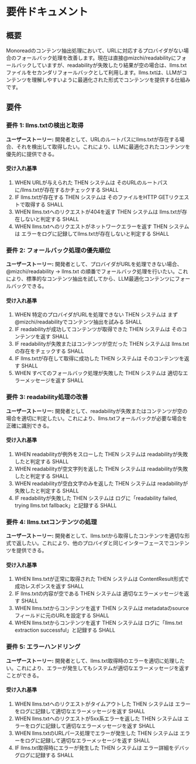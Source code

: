 # 要件ドキュメント

## 概要

Monoreadのコンテンツ抽出処理において、URLに対応するプロバイダがない場合のフォールバック処理を改善します。現在は直接@mizchi/readabilityにフォールバックしていますが、readabilityが失敗したり結果が空の場合は、llms.txtファイルをセカンダリフォールバックとして利用します。llms.txtは、LLMがコンテンツを理解しやすいように最適化された形式でコンテンツを提供する仕組みです。

## 要件

### 要件 1: llms.txtの検出と取得

**ユーザーストーリー:** 開発者として、URLのルートパスにllms.txtが存在する場合、それを検出して取得したい。これにより、LLMに最適化されたコンテンツを優先的に提供できる。

#### 受け入れ基準

1. WHEN URLが与えられた THEN システムは そのURLのルートパスに/llms.txtが存在するかチェックする SHALL
2. IF llms.txtが存在する THEN システムは そのファイルをHTTP GETリクエストで取得する SHALL
3. WHEN llms.txtへのリクエストが404を返す THEN システムは llms.txtが存在しないと判定する SHALL
4. WHEN llms.txtへのリクエストがネットワークエラーを返す THEN システムは エラーをログに記録してllms.txtが存在しないと判定する SHALL

### 要件 2: フォールバック処理の優先順位

**ユーザーストーリー:** 開発者として、プロバイダがURLを処理できない場合、@mizchi/readability → llms.txt の順番でフォールバック処理を行いたい。これにより、標準的なコンテンツ抽出を試してから、LLM最適化コンテンツにフォールバックできる。

#### 受け入れ基準

1. WHEN 特定のプロバイダがURLを処理できない THEN システムは まず@mizchi/readabilityでコンテンツ抽出を試みる SHALL
2. IF readabilityが成功してコンテンツが取得できた THEN システムは そのコンテンツを返す SHALL
3. IF readabilityが失敗またはコンテンツが空だった THEN システムは llms.txtの存在をチェックする SHALL
4. IF llms.txtが存在して取得に成功した THEN システムは そのコンテンツを返す SHALL
5. WHEN すべてのフォールバック処理が失敗した THEN システムは 適切なエラーメッセージを返す SHALL

### 要件 3: readability処理の改善

**ユーザーストーリー:** 開発者として、readabilityが失敗またはコンテンツが空の場合を適切に判定したい。これにより、llms.txtフォールバックが必要な場合を正確に識別できる。

#### 受け入れ基準

1. WHEN readabilityが例外をスローした THEN システムは readabilityが失敗したと判定する SHALL
2. WHEN readabilityが空文字列を返した THEN システムは readabilityが失敗したと判定する SHALL
3. WHEN readabilityが空白文字のみを返した THEN システムは readabilityが失敗したと判定する SHALL
4. IF readabilityが失敗した THEN システムは ログに「readability failed, trying llms.txt fallback」と記録する SHALL

### 要件 4: llms.txtコンテンツの処理

**ユーザーストーリー:** 開発者として、llms.txtから取得したコンテンツを適切な形式で返したい。これにより、他のプロバイダと同じインターフェースでコンテンツを提供できる。

#### 受け入れ基準

1. WHEN llms.txtが正常に取得された THEN システムは ContentResult形式で成功レスポンスを返す SHALL
2. IF llms.txtの内容が空である THEN システムは 適切なエラーメッセージを返す SHALL
3. WHEN llms.txtからコンテンツを返す THEN システムは metadataのsourceフィールドに元のURLを設定する SHALL
4. WHEN llms.txtからコンテンツを返す THEN システムは ログに「llms.txt extraction successful」と記録する SHALL

### 要件 5: エラーハンドリング

**ユーザーストーリー:** 開発者として、llms.txt取得時のエラーを適切に処理したい。これにより、エラーが発生してもシステムが適切なエラーメッセージを返すことができる。

#### 受け入れ基準

1. WHEN llms.txtへのリクエストがタイムアウトした THEN システムは エラーをログに記録して適切なエラーメッセージを返す SHALL
2. WHEN llms.txtへのリクエストが5xx系エラーを返した THEN システムは エラーをログに記録して適切なエラーメッセージを返す SHALL
3. WHEN llms.txtのURLパース処理でエラーが発生した THEN システムは エラーをログに記録して適切なエラーメッセージを返す SHALL
4. IF llms.txt取得時にエラーが発生した THEN システムは エラー詳細をデバッグログに記録する SHALL